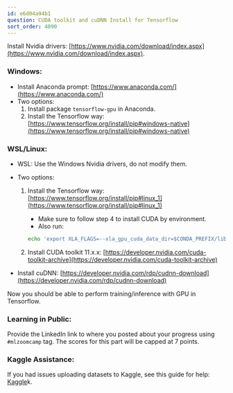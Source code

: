 ```yaml
---
id: e6d04a94b1
question: CUDA toolkit and cuDNN Install for Tensorflow
sort_order: 4090
---
```


Install Nvidia drivers: [https://www.nvidia.com/download/index.aspx](https://www.nvidia.com/download/index.aspx).

### Windows:

- Install Anaconda prompt: [https://www.anaconda.com/](https://www.anaconda.com/)
- Two options:
  1. Install package `tensorflow-gpu` in Anaconda.
  2. Install the Tensorflow way: [https://www.tensorflow.org/install/pip#windows-native](https://www.tensorflow.org/install/pip#windows-native)

### WSL/Linux:

- WSL: Use the Windows Nvidia drivers, do not modify them.
- Two options:
  1. Install the Tensorflow way: [https://www.tensorflow.org/install/pip#linux_1](https://www.tensorflow.org/install/pip#linux_1)
     - Make sure to follow step 4 to install CUDA by environment.
     - Also run:

     ```bash
     echo 'export XLA_FLAGS=--xla_gpu_cuda_data_dir=$CONDA_PREFIX/lib/' > $CONDA_PREFIX/etc/conda/activate.d/env_vars.sh
     ```
  2. Install CUDA toolkit 11.x.x: [https://developer.nvidia.com/cuda-toolkit-archive](https://developer.nvidia.com/cuda-toolkit-archive)
  
- Install cuDNN: [https://developer.nvidia.com/rdp/cudnn-download](https://developer.nvidia.com/rdp/cudnn-download)

Now you should be able to perform training/inference with GPU in Tensorflow.

### Learning in Public:

Provide the LinkedIn link to where you posted about your progress using `#mlzoomcamp` tag. The scores for this part will be capped at 7 points.

### Kaggle Assistance:

If you had issues uploading datasets to Kaggle, see this guide for help: [Kaggle](https://www.kaggle.com/code/dansbecker/finding-your-files-in-kaggle-kernels/noteboo)k.